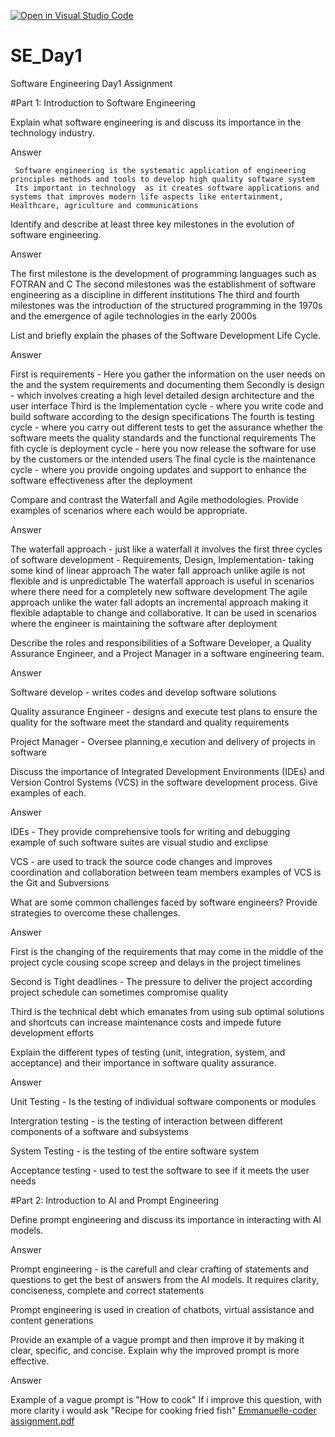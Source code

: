[![Open in Visual Studio Code](https://classroom.github.com/assets/open-in-vscode-2e0aaae1b6195c2367325f4f02e2d04e9abb55f0b24a779b69b11b9e10269abc.svg)](https://classroom.github.com/online_ide?assignment_repo_id=15697222&assignment_repo_type=AssignmentRepo)
# SE_Day1
Software Engineering Day1 Assignment

#Part 1: Introduction to Software Engineering

Explain what software engineering is and discuss its importance in the technology industry.

Answer

     Software engineering is the systematic application of engineering principles methods and tools to develop high quality software system
     Its important in technology  as it creates software applications and systems that improves modern life aspects like entertainment, Healthcare, agriculture and communications

Identify and describe at least three key milestones in the evolution of software engineering.

Answer

   The first milestone is the development of programming languages such as FOTRAN and C
   The second milestones was the establishment of software engineering as a discipline in different institutions
   The third and fourth milestones was the introduction of the structured programming in the 1970s and the emergence of agile technologies in the early 2000s

List and briefly explain the phases of the Software Development Life Cycle.

Answer

   First is requirements - Here you gather the information on the user needs on the and the system requirements and documenting them
   Secondly is  design - which involves creating a high level detailed design architecture and the user interface
   Third is the Implementation cycle - where  you write code and build software according to the design specifications
   The fourth is testing cycle - where you carry out different tests  to get the assurance whether the software meets the quality standards and the functional requirements
   The fith cycle is  deployment cycle - here you now release the software for use by the customers or the intended users
   The final cycle is the maintenance cycle -  where you provide ongoing updates and support to enhance the software effectiveness after the deployment

Compare and contrast the Waterfall and Agile methodologies. Provide examples of scenarios where each would be appropriate.

Answer

   The waterfall approach - just like a waterfall it involves the first three cycles of software development - Requirements, Design, Implementation- taking some kind of linear approach
   The water fall approach unlike agile is not flexible and is unpredictable
   The waterfall approach is useful in scenarios where there need for a completely new software development
   The agile approach unlike the water fall adopts an incremental approach making it flexible adaptable to change and collaborative. It can be used in scenarios where the engineer is 
maintaining the software after deployment

Describe the roles and responsibilities of a Software Developer, a Quality Assurance Engineer, and a Project Manager in a software engineering team.

Answer

   Software develop - writes codes and develop software solutions

   Quality assurance Engineer -  designs and execute test plans to ensure the quality for the software meet the standard and quality requirements

   Project Manager - Oversee planning,e xecution and delivery of projects in software

Discuss the importance of Integrated Development Environments (IDEs) and Version Control Systems (VCS) in the software development process. Give examples of each.

Answer

   IDEs - They provide comprehensive tools for writing and debugging example of such software suites are visual studio and exclipse

   VCS - are used to track the source code changes and improves coordination and collaboration between team members examples of VCS is the Git and Subversions

What are some common challenges faced by software engineers? Provide strategies to overcome these challenges.

Answer 

   First is the changing of the requirements that may come in the middle of the project cycle cousing scope screep and delays in the project timelines

   Second is Tight deadlines - The pressure to deliver the project according project schedule can sometimes compromise quality

   Third is the technical debt which emanates from using sub optimal solutions and shortcuts can increase maintenance costs and impede future development efforts

Explain the different types of testing (unit, integration, system, and acceptance) and their importance in software quality assurance.

Answer

   Unit Testing - Is the testing of individual software components or modules

   Intergration testing -  is the testing of interaction between different components of a software and subsystems

   System Testing - is the testing of the entire software system

   Acceptance testing - used to test the software to see if it meets the user needs

#Part 2: Introduction to AI and Prompt Engineering


Define prompt engineering and discuss its importance in interacting with AI models.

Answer

   Prompt engineering - is the carefull and clear crafting of statements and questions to get the best of answers from the AI models. It requires clarity, conciseness, complete and correct statements

   Prompt engineering is used in creation of chatbots, virtual assistance and content generations

Provide an example of a vague prompt and then improve it by making it clear, specific, and concise. Explain why the improved prompt is more effective.

Answer

   Example of a vague prompt is "How to cook"
   If i improve this question, with more clarity i would ask "Recipe for cooking fried fish"
                                                            [Emmanuelle-coder assignment.pdf](https://github.com/user-attachments/files/16819297/Emmanuelle-coder.assignment.pdf)
